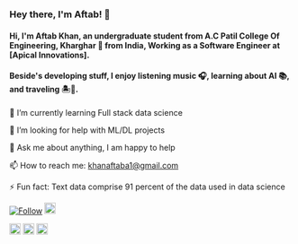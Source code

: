 ### Hey there, I'm Aftab! 👋

#### Hi, I'm Aftab Khan, an undergraduate student from A.C Patil College Of Engineering, Kharghar 🚀 from India, Working as a Software Engineer at [Apical Innovations].

#### Beside's developing stuff, I enjoy listening music 🎧, learning about AI 📚, and traveling 🏝️🗻.

🌱 I’m currently learning Full stack data science

🤔 I’m looking for help with ML/DL projects

💬 Ask me about anything, I am happy to help

📫 How to reach me: khanaftaba1@gmail.com

⚡ Fun fact: Text data comprise 91 percent of the data used in data science


[![Follow](https://img.shields.io/twitter/follow/khanaftaba1?style=social)](https://twitter.com/intent/follow?screen_name=khanaftaba1)  <a href="https://www.linkedin.com/in/aftab-khan-3584a3154/"><img src=https://content.linkedin.com/content/dam/me/business/en-us/amp/brand-site/v2/bg/LI-Bug.svg.original.svg height="20px"/><a/>

  
<a href="https://www.linkedin.com/in/aftab-khan-3584a3154/" target="_blank" rel="noopener noreferrer"><img src=https://content.linkedin.com/content/dam/me/business/en-us/amp/brand-site/v2/bg/LI-Bug.svg.original.svg height="20px"/></a>
<a href="https://twitter.com/khanaftaba1" target="_blank" rel="noopener noreferrer"><img src="https://www.vectorlogo.zone/logos/twitter/twitter-icon.svg" alt="Twitter" width="20" height="20"/></a>
<a href="mailto:youremail@gmail.com"><img src="https://www.vectorlogo.zone/logos/gmail/gmail-icon.svg" alt="gmail" width="20" height="20"/></a>
